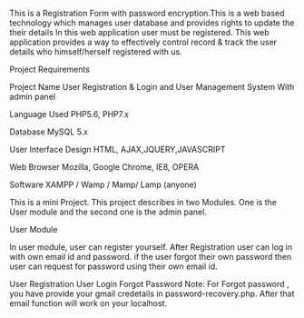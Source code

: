 This is a Registration Form with password encryption.This is a web based technology which manages user database and provides rights to update the their details In this web application user must be registered. This web application provides a way to effectively control record & track the user details who himself/herself registered with us.

Project Requirements

Project Name	User Registration & Login and User Management System With admin panel

Language Used  	PHP5.6, PHP7.x

Database	MySQL 5.x

User Interface Design  	HTML, AJAX,JQUERY,JAVASCRIPT

Web Browser	Mozilla, Google Chrome, IE8, OPERA

Software	XAMPP / Wamp / Mamp/ Lamp (anyone)

This is a mini Project. This project describes in two Modules. One is the User module and the second one is the admin panel.

User Module

In user module, user can register yourself. After Registration user can log in with own email id and password.
if the user forgot their own password then user can request for password using their own email id.

User Registration
User Login
Forgot Password
Note: For Forgot password , you have provide your gmail credetails in password-recovery.php. After that email function will work on your localhost.
